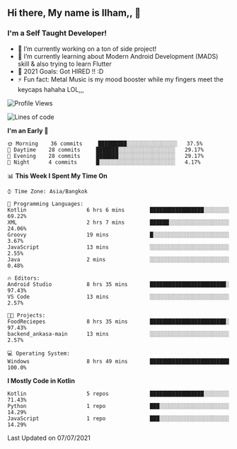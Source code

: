 ## Hi there, My name is Ilham,, 👋


### I'm a Self Taught Developer!
- 🔭 I’m currently working on a ton of side project!
- 🌱 I’m currently learning about Modern Android Development (MADS) skill & also trying to learn Flutter
- 🥅 2021 Goals: Got HIRED !! :D
- ⚡ Fun fact: Metal Music is my mood booster while my fingers meet the keycaps hahaha LOL,,, 



<!--START_SECTION:waka-->
![Profile Views](http://img.shields.io/badge/Profile%20Views-64-blue)

![Lines of code](https://img.shields.io/badge/From%20Hello%20World%20I%27ve%20Written-372947%20lines%20of%20code-blue)

**I'm an Early 🐤** 

```text
🌞 Morning    36 commits     █████████░░░░░░░░░░░░░░░░   37.5% 
🌆 Daytime    28 commits     ███████░░░░░░░░░░░░░░░░░░   29.17% 
🌃 Evening    28 commits     ███████░░░░░░░░░░░░░░░░░░   29.17% 
🌙 Night      4 commits      █░░░░░░░░░░░░░░░░░░░░░░░░   4.17%

```


📊 **This Week I Spent My Time On** 

```text
⌚︎ Time Zone: Asia/Bangkok

💬 Programming Languages: 
Kotlin                   6 hrs 6 mins        █████████████████░░░░░░░░   69.22% 
XML                      2 hrs 7 mins        ██████░░░░░░░░░░░░░░░░░░░   24.06% 
Groovy                   19 mins             █░░░░░░░░░░░░░░░░░░░░░░░░   3.67% 
JavaScript               13 mins             ░░░░░░░░░░░░░░░░░░░░░░░░░   2.55% 
Java                     2 mins              ░░░░░░░░░░░░░░░░░░░░░░░░░   0.48%

🔥 Editors: 
Android Studio           8 hrs 35 mins       ████████████████████████░   97.43% 
VS Code                  13 mins             ░░░░░░░░░░░░░░░░░░░░░░░░░   2.57%

🐱‍💻 Projects: 
FoodReciepes             8 hrs 35 mins       ████████████████████████░   97.43% 
backend_ankasa-main      13 mins             ░░░░░░░░░░░░░░░░░░░░░░░░░   2.57%

💻 Operating System: 
Windows                  8 hrs 49 mins       █████████████████████████   100.0%

```

**I Mostly Code in Kotlin** 

```text
Kotlin                   5 repos             █████████████████░░░░░░░░   71.43% 
Python                   1 repo              ███░░░░░░░░░░░░░░░░░░░░░░   14.29% 
JavaScript               1 repo              ███░░░░░░░░░░░░░░░░░░░░░░   14.29%

```



 Last Updated on 07/07/2021
<!--END_SECTION:waka-->
